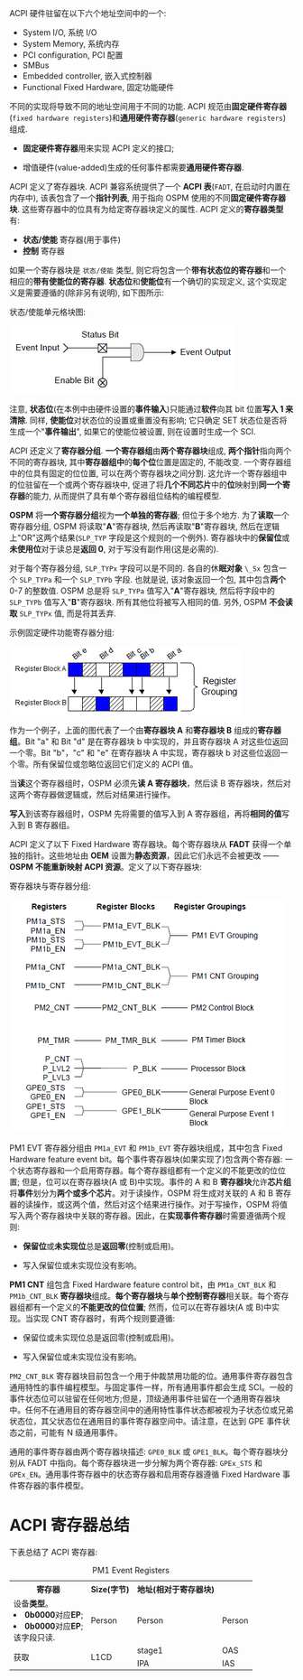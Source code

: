 
ACPI 硬件驻留在以下六个地址空间中的一个:

* System I/O, 系统 I/O
* System Memory, 系统内存
* PCI configuration, PCI 配置
* SMBus
* Embedded controller, 嵌入式控制器
* Functional Fixed Hardware, 固定功能硬件

不同的实现将导致不同的地址空间用于不同的功能. ACPI 规范由**固定硬件寄存器**(`fixed hardware registers`)和**通用硬件寄存器**(`generic hardware registers`)组成.

* **固定硬件寄存器**用来实现 ACPI 定义的接口;

* 增值硬件(value-added)生成的任何事件都需要**通用硬件寄存器**.

ACPI 定义了寄存器块. ACPI 兼容系统提供了一个 **ACPI 表**(`FADT`, 在启动时内置在内存中), 该表包含了一个**指针列表**, 用于指向 OSPM 使用的不同**固定硬件寄存器块**. 这些寄存器中的位具有为给定寄存器块定义的属性. ACPI 定义的**寄存器类型**有:

* **状态/使能** 寄存器(用于事件)
* **控制** 寄存器

如果一个寄存器块是 `状态/使能` 类型, 则它将包含一个**带有状态位的寄存器**和一个相应的**带有使能位的寄存器**. **状态位**和**使能位**有一个确切的实现定义, 这个实现定义是需要遵循的(除非另有说明), 如下图所示:

状态/使能单元格块图:

![2023-05-10-09-24-56.png](./images/2023-05-10-09-24-56.png)

注意, **状态位**(在本例中由硬件设置的**事件输入**)只能通过**软件**向其 bit 位置**写入 1 来清除**. 同样, **使能位**对状态位的设置或重置没有影响; 它只确定 SET 状态位是否将生成一个"**事件输出**", 如果它的使能位被设置, 则在设置时生成一个 SCI.

ACPI 还定义了**寄存器分组**. **一个寄存器组**由**两个寄存器块**组成, **两个指针**指向两个不同的寄存器块, 其中**寄存器组中**的**每个位**位置是固定的, 不能改变. 一个寄存器组中的位具有固定的位位置, 可以在两个寄存器块之间分割. 这允许一个寄存器组中的位驻留在一个或两个寄存器块中, 促进了将**几个不同芯片**中的**位**映射到**同一个寄存器**的能力, 从而提供了具有单个寄存器组位结构的编程模型.

**OSPM** 将**一个寄存器分组**视为**一个单独的寄存器**; 但位于多个地方. 为了**读取**一个寄存器分组, OSPM 将读取"**A**"寄存器块, 然后再读取"**B**"寄存器块, 然后在逻辑上"OR"这两个结果(`SLP_TYP` 字段是这个规则的一个例外). 寄存器块中的**保留位**或**未使用位**对于读总是**返回 0**, 对于写没有副作用(这是必需的).

对于每个寄存器分组, `SLP_TYPx` 字段可以是不同的. 各自的休**眠对象** `\_Sx` 包含一个 `SLP_TYPa` 和一个 `SLP_TYPb` 字段. 也就是说, 该对象返回一个包, 其中包含**两个** 0-7 的整数值. OSPM 总是将 `SLP_TYPa` 值写入"**A**"寄存器块, 然后将字段中的 `SLP_TYPb` 值写入"**B**"寄存器块. 所有其他位将被写入相同的值. 另外, OSPM **不会读取** `SLP_TYPx` 值, 而是将其丢弃.

示例固定硬件功能寄存器分组:

![2023-05-10-21-06-37.png](./images/2023-05-10-21-06-37.png)

作为一个例子，上面的图代表了一个由**寄存器块 A** 和**寄存器块 B** 组成的**寄存器组**。Bit "a" 和 Bit "d" 是在寄存器块 b 中实现的，并且寄存器块 A 对这些位返回一个零。Bit "b"，"c" 和 "e" 在寄存器块 A 中实现，寄存器块 b 对这些位返回一个零。所有保留位或忽略位返回它们定义的 ACPI 值。

当**读**这个寄存器组时，OSPM 必须先**读 A 寄存器块**，然后读 B 寄存器块，然后对这两个寄存器做逻辑或，然后对结果进行操作。

**写入**到该寄存器组时，OSPM 先将需要的值写入到 A 寄存器组，再将**相同的值**写入到 B 寄存器组。

ACPI 定义了以下 Fixed Hardware 寄存器块。每个寄存器块从 **FADT** 获得一个单独的指针。这些地址由 **OEM** 设置为**静态资源**，因此它们永远不会被更改 —— **OSPM 不能重新映射 ACPI 资源**。定义了以下寄存器块:

寄存器块与寄存器分组:

![2023-06-25-10-57-20.png](./images/2023-06-25-10-57-20.png)

PM1 EVT 寄存器分组由 `PM1a_EVT` 和 `PM1b_EVT` 寄存器块组成，其中包含 Fixed Hardware feature event bit。每个事件寄存器块(如果实现了)包含两个寄存器: 一个状态寄存器和一个启用寄存器。每个寄存器组都有一个定义的不能更改的位位置; 但是，位可以在寄存器块(A 或 B)中实现。事件的 A 和 B **寄存器块**允许**芯片组**将**事件**划分为**两个或多个芯片**。对于读操作，OSPM 将生成对关联的 A 和 B 寄存器的读操作，或这两个值，然后对这个结果进行操作。对于写操作，OSPM 将值写入两个寄存器块中关联的寄存器。因此，在**实现事件寄存器**时需要遵循两个规则:

* **保留位**或**未实现位**总是**返回零**(控制或启用)。

* 写入保留位或未实现位没有影响。

**PM1 CNT** 组包含 Fixed Hardware feature control bit，由 `PM1a_CNT_BLK` 和 `PM1b_CNT_BLK` **寄存器块**组成。**每个寄存器块**与**单个控制寄存器**相关联。每个寄存器组都有一个定义的**不能更改的位位置**; 然而，位可以在寄存器块(A 或 B)中实现。当实现 CNT 寄存器时，有两个规则要遵循:

* 保留位或未实现位总是返回零(控制或启用)。

* 写入保留位或未实现位没有影响。

`PM2_CNT_BLK` 寄存器块目前包含一个用于仲裁禁用功能的位。通用事件寄存器包含通用特性的事件编程模型。与固定事件一样，所有通用事件都会生成 SCI。一般的事件状态位可以驻留在任何地方;但是，顶级通用事件驻留在一个通用寄存器块中。任何不在通用目的寄存器空间中的通用特性事件状态都被视为子状态位或兄弟状态位，其父状态位在通用目的事件寄存器空间中。请注意，在达到 GPE 事件状态之前，可能有 N 级通用事件。

通用的事件寄存器由两个寄存器块描述: `GPE0_BLK` 或 `GPE1_BLK`。每个寄存器块分别从 FADT 中指向。每个寄存器块进一步分解为两个寄存器: `GPEx_STS` 和 `GPEx_EN`。通用事件寄存器中的状态寄存器和启用寄存器遵循 Fixed Hardware 事件寄存器的事件模型。

# ACPI 寄存器总结

下表总结了 ACPI 寄存器:

<table style="width:100%">
<caption>PM1 Event Registers</caption>
  <tr>
    <th>
    寄存器
    </th>
    <th>
    Size(字节)
    </th>
    <th>
    地址(相对于寄存器块)
    </th>
  </tr>
  <tr>
    <td>
    设备<b>类型</b>。<br>
    <li><b>0b0000</b>对应<b>EP</b>;</li>
    <li><b>0b0000</b>对应<b>EP</b>;</li>
    该字段只读.
    </td>
    <td>
    Person
    </td>
    <td>
    Person
    </td>
    <td>
    Person
    </td>
  </tr>
  <tr>
    <td rowspan="2">
    获取
    </td>
    <td rowspan="2">
    L1CD
    </td>
    <td>
    stage1
    </td>
    <td>
    OAS
    </td>
  </tr>
  <tr>
    <td>
    IPA
    </td>
    <td>
    IAS
    </td>
  </tr>
</table>


